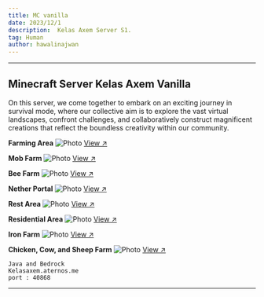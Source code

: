 ```yaml
---
title: MC vanilla
date: 2023/12/1
description:  Kelas Axem Server S1.
tag: Human
author: hawalinajwan
---
```

---
## Minecraft Server Kelas Axem Vanilla

On this server, we come together to embark on an exciting journey in survival mode, where our collective aim is to explore the vast virtual landscapes, confront challenges, and collaboratively construct magnificent creations that reflect the boundless creativity within our community.

**Farming Area**
<Image
  src="/images/sawah.jpg"
  alt="Photo"
  width={562}
  height={372}
  priority
  className="next-image"
  quality="50"
/>
 [View ↗](/images/sawah.jpg)
 
**Mob Farm**
 <Image
  src="/images/2mfa.jpg"
  alt="Photo"
  width={562}
  height={372}
  priority
  className="next-image"
  quality="50"
/>
 [View ↗](/images/2mfa.jpg)
 
**Bee Farm**
 <Image
  src="/images/3rdu.jpg"
  alt="Photo"
  width={562}
  height={372}
  priority
  className="next-image"
  quality="50"
/>
 [View ↗](/images/3rdu.jpg)
 
**Nether Portal**
 <Image
  src="/images/4prt.jpg"
  alt="Photo"
  width={562}
  height={372}
  priority
  className="next-image"
  quality="50"
/>
 [View ↗](/images/4prt.jpg)

**Rest Area**
 <Image
  src="/images/nynt.jpg"
  alt="Photo"
  width={562}
  height={372}
  priority
  className="next-image"
  quality="50"
/>
 [View ↗](/images/nynt.jpg)

**Residential Area**
 <Image
  src="/images/6al.jpg"
  alt="Photo"
  width={562}
  height={372}
  priority
  className="next-image"
  quality="50"
/>
 [View ↗](/images/6al.jpg)

**Iron Farm**
 <Image
  src="/images/irfrm.jpg"
  alt="Photo"
  width={562}
  height={372}
  priority
  className="next-image"
  quality="50"
/>
 [View ↗](/images/irfrm.jpg)

**Chicken, Cow, and Sheep Farm**
 <Image
  src="/images/7lv.jpg"
  alt="Photo"
  width={562}
  height={372}
  priority
  className="next-image"
  quality="50"
/>
 [View ↗](/images/7lv.jpg)

 ```
 Java and Bedrock
 Kelasaxem.aternos.me 
 port : 40868
 ```

 ---